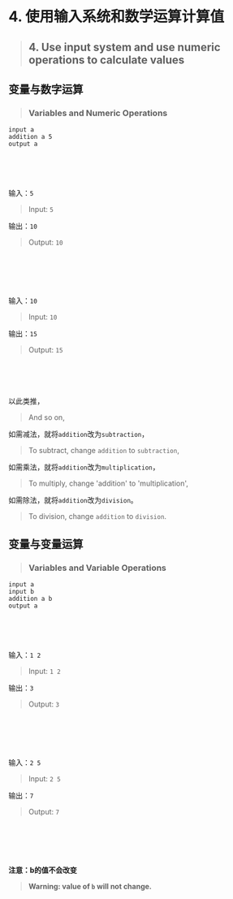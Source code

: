 # 4. 使用输入系统和数学运算计算值
> ## 4. Use input system and use numeric operations to calculate values

## 变量与数字运算
> ### Variables and Numeric Operations
```junlang
input a
addition a 5
output a
```

<br/>
<br/>
<br/>

输入：`5`

> Input: `5`

输出：`10`

> Output: `10`

<br/>
<br/>
<br/>
<br/>

输入：`10`

> Input: `10`

输出：`15`

> Output: `15`

<br/>
<br/>
<br/>
<br/>
以此类推，

> And so on,

如需减法，就将`addition`改为`subtraction`，

> To subtract, change `addition` to `subtraction`,

如需乘法，就将`addition`改为`multiplication`，

> To multiply, change 'addition' to 'multiplication',

如需除法，就将`addition`改为`division`。

> To division, change `addition` to `division`.


## 变量与变量运算
> ### Variables and Variable Operations
```junlang
input a
input b 
addition a b
output a
```
<br/>
<br/>
<br/>

输入：`1 2`

> Input: `1 2`

输出：`3`

> Output: `3`

<br/>
<br/>
<br/>
<br/>

输入：`2 5`

> Input: `2 5`

输出：`7`

> Output: `7`

<br/>
<br/>
<br/>
<br/>

**注意：b的值不会改变**
> **Warning: value of `b` will not change.**